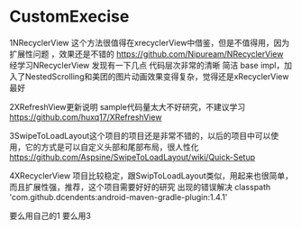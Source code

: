 # CustomExecise

1NRecyclerView 这个方法很值得在xrecyclerView中借鉴，但是不值得用，因为扩展性问题 ，效果还是不错的
https://github.com/Nipuream/NRecyclerView
经学习NRecyclerView 发现有一下几点 代码层次非常的清晰 简洁 base impl，加入了NestedScrolling和美团的图片动画效果变得复杂，觉得还是xRecyclerView最好 

2XRefreshView更新说明 sample代码量太大不好研究，不建议学习
https://github.com/huxq17/XRefreshView

3SwipeToLoadLayout这个项目的项目还是非常不错的，以后的项目中可以使用，它的方式是可以自定义头部和尾部布局，很人性化
https://github.com/Aspsine/SwipeToLoadLayout/wiki/Quick-Setup

4XRecyclerView 项目比较稳定，跟SwipToLoadLayout类似，用起来也很简单，而且扩展性强，推荐，这个项目需要好好的研究
出现的错误解决 classpath 'com.github.dcendents:android-maven-gradle-plugin:1.4.1'

要么用自己的1 要么用3


